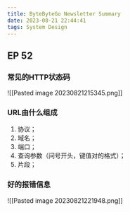 ```yaml
---
title: ByteByteGo Newsletter Summary
date: 2023-08-21 22:44:41
tags: System Design
---
```


## EP 52


### 常见的HTTP状态码

![[Pasted image 20230821215345.png]]


### URL由什么组成

1. 协议；
2. 域名；
3. 端口；
4. 查询参数（问号开头，键值对的格式）；
5. 片段；


### 好的报错信息

![[Pasted image 20230821221948.png]]
